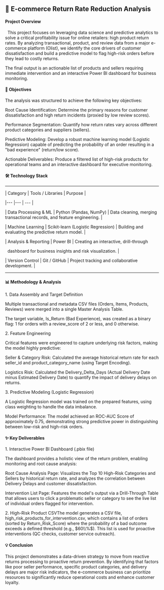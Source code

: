 ## 🛒 E-commerce Return Rate Reduction Analysis





#### Project Overview

&nbsp;	This project focuses on leveraging data science and predictive analytics to solve a critical profitability issue for online retailers: high product return rates. By analyzing transactional, product, and review data from a major e-commerce platform (Olist), we identify the core drivers of customer dissatisfaction and build a predictive model to flag high-risk orders before they lead to costly returns.



The final output is an actionable list of products and sellers requiring immediate intervention and an interactive Power BI dashboard for business monitoring.





#### 🎯 Objectives

The analysis was structured to achieve the following key objectives:



Root Cause Identification: Determine the primary reasons for customer dissatisfaction and high return incidents (proxied by low review scores).



Performance Segmentation: Quantify how return rates vary across different product categories and suppliers (sellers).



Predictive Modeling: Develop a robust machine learning model (Logistic Regression) capable of predicting the probability of an order resulting in a "bad experience" (return/low score).



Actionable Deliverables: Produce a filtered list of high-risk products for operational teams and an interactive dashboard for executive monitoring.





#### 🛠️ Technology Stack

--------------------------------------------------------------------------------------------------------------------------------------

| Category             | Tools / Libraries                  | Purpose                                                                |

|---                   |---                                 |          ---                                                           |

| Data Processing \& ML | Python (Pandas, NumPy)             | Data cleaning, merging transactional records, and feature engineering. |

| Machine Learning     | Scikit-learn (Logistic Regression) | Building and evaluating the predictive return model.                   |

| Analysis \& Reporting | Power BI                           | Creating an interactive, drill-through 

&nbsp;					                      dashboard for business insights and risk visualization.                |

| Version Control      | Git / GitHub                       | Project tracking and collaborative development.                        |

--------------------------------------------------------------------------------------------------------------------------------------





#### 📊 Methodology \& Analysis



1\. Data Assembly and Target Definition

Multiple transactional and metadata CSV files (Orders, Items, Products, Reviews) were merged into a single Master Analysis Table.



The target variable, Is\_Return (Bad Experience), was created as a binary flag: 1 for orders with a review\_score of 2 or less, and 0 otherwise.



2\. Feature Engineering

Critical features were engineered to capture underlying risk factors, making the model highly predictive:



Seller \& Category Risk: Calculated the average historical return rate for each seller\_id and product\_category\_name (using Target Encoding).



Logistics Risk: Calculated the Delivery\_Delta\_Days (Actual Delivery Date minus Estimated Delivery Date) to quantify the impact of delivery delays on returns.



3\. Predictive Modeling (Logistic Regression)

A Logistic Regression model was trained on the prepared features, using class weighting to handle the data imbalance.



Model Performance: The model achieved an ROC-AUC Score of approximately 0.75, demonstrating strong predictive power in distinguishing between low-risk and high-risk orders.





#### ✨ Key Deliverables



1\. Interactive Power BI Dashboard (.pbix file)

The dashboard provides a holistic view of the return problem, enabling monitoring and root cause analysis:



Root Cause Analysis Page: Visualizes the Top 10 High-Risk Categories and Sellers by historical return rate, and analyzes the correlation between Delivery Delays and customer dissatisfaction.



Intervention List Page: Features the model's output via a Drill-Through Table that allows users to click a problematic seller or category to see the live list of individual orders flagged for intervention.



2\. High-Risk Product CSVThe model generates a CSV file, high\_risk\_products\_for\_intervention.csv, which contains a list of orders (sorted by Return\_Risk\_Score) where the probability of a bad outcome exceeds a defined threshold (e.g., $60\\%$). This list is used for proactive interventions (QC checks, customer service outreach).





#### 💡 Conclusion

This project demonstrates a data-driven strategy to move from reactive returns processing to proactive return prevention. By identifying that factors like poor seller performance, specific product categories, and delivery delays are major risk indicators, the e-commerce business can prioritize resources to significantly reduce operational costs and enhance customer loyalty.

